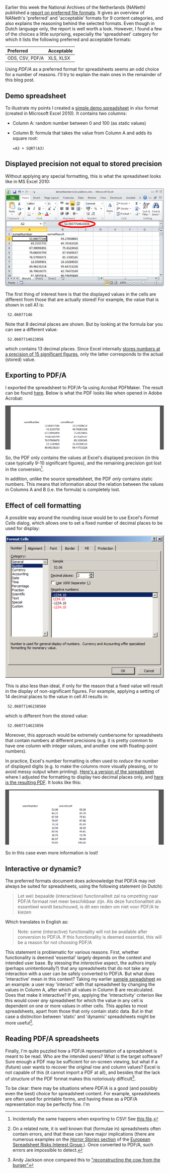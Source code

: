 Earlier this week the National Archives of the Netherlands (NANeth) published a [report on preferred file formats](http://www.nationaalarchief.nl/sites/default/files/docs/na_rapport_voorkeursformaten-web_0.pdf). It gives an overview of NANeth's 'preferred' and 'acceptable' formats for 9 content categories, and also explains the reasoning behind the selected formats. Even though in Dutch language only, the report is well worth a look. However, I found a few of the choices a little surprising, especially the 'spreadsheet' category for which it lists the following preferred and acceptable formats:

|Preferred|Acceptable|
|:--|:--|
|ODS, CSV, PDF/A|XLS, XLSX|

Using *PDF/A* as a preferred format for spreadsheets seems an odd choice for a number of reasons. I'll try to explain the main ones in the remainder of this blog post.

## Demo spreadsheet

To illustrate my points I created a [simple demo spreadsheet](https://github.com/bitsgalore/spreadsheetsPDF/raw/master/demoNumbersCalculations.xlsx) in xlsx format (created in Microsoft Excel 2010). It contains two columns:

* Column A: random number between 0 and 100 (as static values)
* Column B: formula that takes the value from Column A and adds its square root:

    `=A3 + SQRT(A3)`

## Displayed precision not equal to stored precision

Without applying any special formatting, this is what the spreadsheet looks like in MS Excel 2010:

![](numbers2.png)

The first thing of interest here is that the displayed values in the cells are different from those that are actually stored! For example, the value that is shown in cell A1 is:

     52.06077146 

Note that 8 decimal places are shown. But by looking at the formula bar you can see a different value:

     52.0607714623856 

which contains 13 decimal places. Since Excel internally [stores numbers at a precision of 15 significant figures](https://en.wikipedia.org/wiki/Numeric_precision_in_Microsoft_Excel), only the latter corresponds to the actual (stored) value.

## Exporting to PDF/A

I exported the spreadsheet to PDF/A-1a using Acrobat PDFMaker. The result can be found [here](https://github.com/bitsgalore/spreadsheetsPDF/raw/master/demoNumbersCalculations.pdf). Below is what the PDF looks like when opened in Adobe Acrobat:

![](numbers2_pdfa.png)

So, the PDF only contains the values at Excel's displayed precision (in this case typically 9-10 significant figures), and the remaining precision got lost in the conversion[^1]. 

In addition, unlike the source spreadsheet, the PDF *only* contains static numbers. This means that information about the relation between the values in Columns A and B (i.e. the formula) is completely lost.  

## Effect of cell formatting

A possible way around the rounding issue would be to use Excel's *Format Cells* dialog, which allows one to set a fixed number of decimal places to be used for display:

![](formatcells.png)  

This is also less than ideal, if only for the reason that a fixed value will result in the display of non-significant figures. For example, applying a setting of 14 decimal places to the value in cell A1 results in:

     52.06077146238560

which is different from the stored value:

     52.0607714623856 

Moreover, this approach would be extremely cumbersome for spreadsheets that contain numbers at different precisions (e.g. it is pretty common to have one column with integer values, and another one with floating-point numbers).

In practice, Excel's number formatting is often used to *reduce* the number of displayed digits (e.g. to make the columns more visually pleasing, or to avoid messy output when printing). [Here's a version of the spreadsheet](https://github.com/bitsgalore/spreadsheetsPDF/raw/master/demoDisplay2DigitsOnly.xlsx) where I adjusted the formatting to display two decimal places only, and [here is the resulting PDF](https://github.com/bitsgalore/spreadsheetsPDF/raw/master/demoDisplay2DigitsOnly.pdf). It looks like this: 

![](formatcells_pdfa.png)  

So in this case even more information is lost!

## Interactive or dynamic? 

The preferred formats document does acknowledge that PDF/A may not always be suited for spreadsheets, using the following statement (in Dutch):

> Let wel: bepaalde (interactieve) functionaliteit zal na omzetting naar PDF/A formaat niet meer beschikbaar zijn. Als deze functionaliteit als essentieel wordt beschouwd, is dit een reden om niet voor
PDF/A te kiezen 

Which translates in English as:

> Note: some (interactive) functionality will not be available after conversion to PDF/A. If this functionality is deemed essential, this will be a reason for not choosing PDF/A

This statement is problematic for various reasons. First, whether functionality is deemed 'essential' largely depends on the context and intended user base. By stessing the *interactive* aspect, the authors imply (perhaps unintentionally?) that any spreadsheets that do not take any interaction with a user can be safely converted to PDF/A. But what does 'interactive' mean in this context? Taking my earlier [sample spreadsheet](https://github.com/bitsgalore/spreadsheetsPDF/raw/master/demoNumbersCalculations.xlsx) as an example: a user may 'interact' with that spreadsheet by changing the values in Column A, after which all values in Column B are recalculated. Does that make it interactive? If yes, applying the 'interactivity' criterion like this would cover *any* spreadsheet for which the value in any cell is dependent on one or more values in other cells. This applies to most spreadsheets, apart from those that only contain static data. But in that case a distinction between 'static' and 'dynamic' spreadsheets might be more useful[^2].

## Reading PDF/A spreadsheets

Finally, I'm quite puzzled how a PDF/A representation of a spreadsheet is meant to be read. Who are the intended users? What is the target software? Sure enough a PDF may be sufficient for on-screen viewing, but what if a (future) user wants to recover the original row and column values? Excel is not capable of this (it cannot import a PDF at all), and besides that the lack of structure of the PDF format makes this notoriously difficult[^3].  

To be clear: there may be situations where *PDF/A* is a good (and possibly even the best) choice for spreadsheet content. For example, spreadsheets are often used for printable forms, and having these as a PDF/A representation may be perfectly fine. I'm 



[^1]: Incidentally the same happens when exporting to CSV! See [this file](https://github.com/bitsgalore/spreadsheetsPDF/blob/master/demoNumbersCalculations.csv).

[^2]: On a related note, it is well known that (formulae in) spreadsheets often contain errors, and that these can have major implications (there are numerous examples on the [*Horror Stories* section](http://www.eusprig.org/horror-stories.htm) of the [European Spreadsheet Risks Interest Group ](http://www.eusprig.org/)). Once converted to PDF/A, such errors are impossible to detect. 
 
[^3]: Andy Jackson once compared this to ["reconstructing the cow from the burger"](https://twitter.com/anjacks0n/status/471242447813898242)